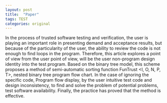 ```yaml
---
layout: post
title:  "Paper" 
tags: TEST
categories: original
---
```


In the process of trusted software testing and verification, the user is playing an important role in presenting demand and acceptance results, but because of the particularity of the user, the ability to review the code is not enough to find loops in the program.  Therefore, this article explores a point of view from the user point of view, will be the user non-program design identity into the test program. Based on the binary tree model, this scheme proposes a method of semi-automatic sorting function FunTrust <I, O, N, P, T>, nested binary tree program flow chart. In the case of ignoring the specific code, Program flow display, by the user intuitive test code and design inconsistency, to find and solve the problem of potential problems, test software availability. Finally, the practice has proved that the method is effective.
 
 